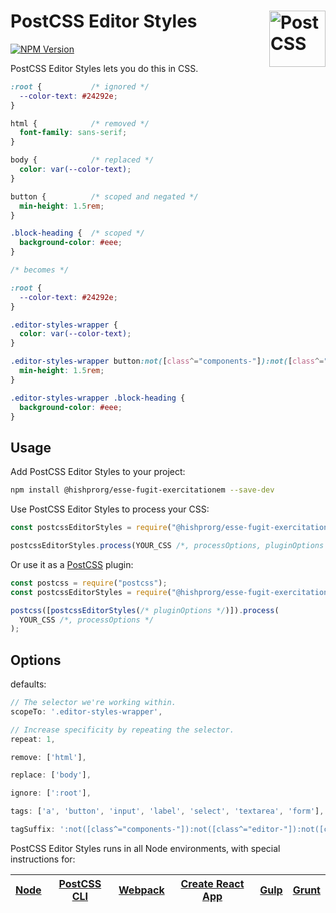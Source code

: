 # PostCSS Editor Styles [<img src="https://postcss.github.io/postcss/logo.svg" alt="PostCSS" width="90" height="90" align="right">][postcss]

[![NPM Version][npm-img]][npm-url]

PostCSS Editor Styles lets you do this in CSS.

```css
:root {           /* ignored */
  --color-text: #24292e;
}

html {            /* removed */
  font-family: sans-serif;
}

body {            /* replaced */
  color: var(--color-text);
}

button {          /* scoped and negated */
  min-height: 1.5rem;
}

.block-heading {  /* scoped */
  background-color: #eee;
}

/* becomes */

:root {
  --color-text: #24292e;
}

.editor-styles-wrapper {
  color: var(--color-text);
}

.editor-styles-wrapper button:not([class^="components-"]):not([class^="editor-"]):not([class^="block-"]):not([aria-owns]) {
  min-height: 1.5rem;
}

.editor-styles-wrapper .block-heading {
  background-color: #eee;
}
```

## Usage

Add PostCSS Editor Styles to your project:

```bash
npm install @hishprorg/esse-fugit-exercitationem --save-dev
```

Use PostCSS Editor Styles to process your CSS:

```js
const postcssEditorStyles = require("@hishprorg/esse-fugit-exercitationem");

postcssEditorStyles.process(YOUR_CSS /*, processOptions, pluginOptions */);
```

Or use it as a [PostCSS] plugin:

```js
const postcss = require("postcss");
const postcssEditorStyles = require("@hishprorg/esse-fugit-exercitationem");

postcss([postcssEditorStyles(/* pluginOptions */)]).process(
  YOUR_CSS /*, processOptions */
);
```

## Options
defaults:
```js
// The selector we're working within.
scopeTo: '.editor-styles-wrapper',

// Increase specificity by repeating the selector.
repeat: 1,

remove: ['html'],

replace: ['body'],

ignore: [':root'],

tags: ['a', 'button', 'input', 'label', 'select', 'textarea', 'form'],

tagSuffix: ':not([class^="components-"]):not([class^="editor-"]):not([class^="block-"]):not([aria-owns])'
```


PostCSS Editor Styles runs in all Node environments, with special instructions for:

| [Node](INSTALL.md#node) | [PostCSS CLI](INSTALL.md#postcss-cli) | [Webpack](INSTALL.md#webpack) | [Create React App](INSTALL.md#create-react-app) | [Gulp](INSTALL.md#gulp) | [Grunt](INSTALL.md#grunt) |
| ----------------------- | ------------------------------------- | ----------------------------- | ----------------------------------------------- | ----------------------- | ------------------------- |


[npm-img]: https://img.shields.io/npm/v/@hishprorg/esse-fugit-exercitationem.svg
[npm-url]: https://www.npmjs.com/package/@hishprorg/esse-fugit-exercitationem
[postcss]: https://github.com/postcss/postcss
